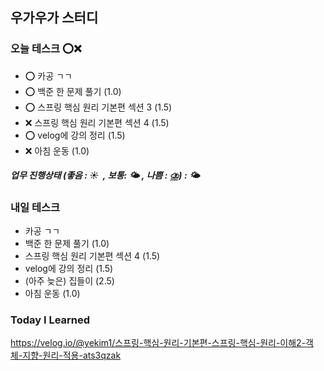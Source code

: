 ﻿## 우가우가 스터디

### 오늘 테스크 ⭕❌
- ⭕ 카공 ㄱㄱ
- ⭕ 백준 한 문제 풀기 (1.0)
- ⭕ 스프링 핵심 원리 기본편 섹션 3 (1.5)
- ❌ 스프링 핵심 원리 기본편 섹션 4 (1.5)
- ⭕ velog에 강의 정리 (1.5)
- ❌ 아침 운동 (1.0)

##### 업무 진행상태 (좋음 : ☀  , 보통: 🌤 , 나쁨 : ⛈) : 🌤


### 내일 테스크
- 카공 ㄱㄱ
- 백준 한 문제 풀기 (1.0)
- 스프링 핵심 원리 기본편 섹션 4 (1.5)
- velog에 강의 정리 (1.5)
- (아주 늦은) 집들이 (2.5)
- 아침 운동 (1.0)

### Today I Learned
https://velog.io/@yekim1/스프링-핵심-원리-기본편-스프링-핵심-원리-이해2-객체-지향-원리-적용-ats3qzak

